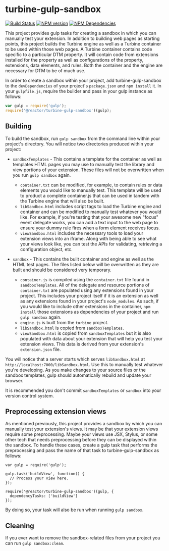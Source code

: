 # turbine-gulp-sandbox
[![Build Status][status-image]][status-url] [![NPM version][npm-image]][npm-url] [![NPM Dependencies][npm-dependencies-image]][npm-dependencies-url]

This project provides gulp tasks for creating a sandbox in which you can manually test your extension. In addition to building web pages as starting points, this project builds the Turbine engine as well as a Turbine container to be used within those web pages. A Turbine container contains code specific to a particular DTM property. It will contain code from extensions installed for the property as well as configurations of the property, extensions, data elements, and rules. Both the container and the engine are necessary for DTM to be of much use.

In order to create a sandbox within your project, add turbine-gulp-sandbox to the `devDependencies` of your project's `package.json` and `npm install` it. In your `gulpfile.js`, require the builder and pass in your gulp instance as follows:

```javascript
var gulp = require('gulp');
require('@reactor/turbine-gulp-sandbox')(gulp);
```

## Building

To build the sandbox, run `gulp sandbox` from the command line within your project's directory. You will notice two directories produced within your project:

* `sandboxTemplates` - This contains a template for the container as well as templates HTML pages you may use to manually test the library and view portions of your extension. These files will not be overwritten when you run `gulp sandbox` again.
  * `container.txt` can be modified, for example, to contain rules or data elements you would like to manually test. This template will be used to product a complete container.js that can be used in tandem with the Turbine engine that will also be built.
  * `libSandbox.html` includes script tags to load the Turbine engine and container and can be modified to manually test whatever you would like. For example, if you're testing that your awesome new "focus" event delegate works, you can add a text input to the web page to ensure your dummy rule fires when a form element receives focus.
  * `viewSandbox.html` includes the necessary tools to load your extension views into an iframe. Along with being able to see what your views look like, you can test the APIs for validating, retrieving a configuration object, etc.

* `sandbox` - This contains the built container and engine as well as the HTML test pages. The files listed below will be overwritten as they are built and should be considered very temporary.
  * `container.js` is compiled using the `container.txt` file found in `sandboxTemplates`. All of the delegate and resource portions of `container.txt` are populated using any extensions found in your project. This includes your project itself if it is an extension as well as any extensions found in your project's `node_modules`. As such, if you would like to include other extensions in the container, `npm install` those extensions as dependencies of your project and run `gulp sandbox` again.
  * `engine.js` is built from the `turbine` project.
  * `libSandbox.html` is copied from `sandboxTemplates`.
  * `viewSandbox.html` is copied from `sandboxTemplates` but it is also populated with data about your extension that will help you test your extension views. This data is derived from your extension's `extension.json` file.

You will notice that a server starts which serves `libSandbox.html` at `http://localhost:7000/libSandbox.html`. Use this to manually test whatever you're developing. As you make changes to your source files or the sandbox templates, gulp should automatically rebuild and update your browser.

It is recommended you don't commit `sandboxTemplates` or `sandbox` into your version control system.

## Preprocessing extension views

As mentioned previously, this project provides a sandbox by which you can manually test your extension's views. It may be that your extension views require some preprocessing. Maybe your views use JSX, Stylus, or some other tech that needs preprocessing before they can be displayed within the sandbox. To handle these cases, create a gulp task that performs the preprocessing and pass the name of that task to turbine-gulp-sandbox as follows:

```javacript
var gulp = require('gulp');

gulp.task('buildView', function() {
  // Process your view here.
});

require('@reactor/turbine-gulp-sandbox')(gulp, {
  dependencyTasks: ['buildView']
});
```

By doing so, your task will also be run when running `gulp sandbox`.

## Cleaning

If you ever want to remove the sandbox-related files from your project you can run `gulp sandbox:clean`.

[status-url]: https://dtm-builder.ut1.mcps.adobe.net/job/turbine-gulp-sandbox
[status-image]: https://dtm-builder.ut1.mcps.adobe.net/buildStatus/icon?job=turbine-gulp-sandbox
[npm-url]: https://artifactory.corp.adobe.com/artifactory/webapp/#/artifacts/browse/tree/General/npm-mcps-release-local/@reactor/turbine-gulp-sandbox/-/@reactor
[npm-image]: https://dtm-builder.ut1.mcps.adobe.net/view/Reactor/job/turbine-gulp-sandbox/ws/badges/npm.svg
[npm-dependencies-url]: https://dtm-builder.ut1.mcps.adobe.net/view/Reactor/job/turbine-gulp-sandbox/ws/dependencies.txt
[npm-dependencies-image]: https://dtm-builder.ut1.mcps.adobe.net/view/Reactor/job/turbine-gulp-sandbox/ws/badges/dependencies.svg

